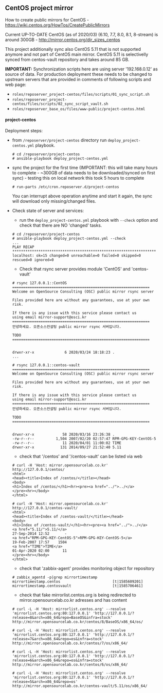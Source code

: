 ## CentOS project mirror
How to create public mirrors for CentOS - https://wiki.centos.org/HowTos/CreatePublicMirrors

Current UP-TO-DATE CentOS (as of 2020/03) (6.10, 7.7, 8.0, 8.1, 8-stream) is around 300GB - http://mirror.centos.org/dir_sizes_centos

This project additionally sync also CentOS 5.11 that is not supported anymore and not part of CentOS main mirror. CentOS 5.11 is selectivelly synced from centos-vault repository and takes around 85 GB.

**IMPORTANT:** Synchronization scripts here are using server '192.168.0.12' as source of data. For production deployment these needs to be changed to upstream servers that are provided in comments of following scripts and web page:
- `roles/reposerver_project-centos/files/scripts/01_sync_script.sh`
- `roles/reposerver_project-centos/files/scripts/02_sync_script_vault.sh`
- `roles/reposerver_base_os/files/www-public/project-centos.html`

#### project-centos
Deployment steps:
- from `/reposerver/project-centos` directory run `deploy_project-centos.yml` playbook.
  ~~~
  # cd /reposerver/project-centos
  # ansible-playbook deploy_project-centos.yml
  ~~~
- sync the project for the first time (IMPORTANT: this will take many hours to complete - ~300GB of data needs to be downloaded/synced on first sync) - testing this on local network this took 5 hours to complete
  ~~~
  # run-parts /etc/cron.reposerver.d/project-centos
  ~~~
  You can interrupt above operation anytime and start it again, the sync will download only missing/changed files.
- Check state of server and services:
  - run the `deploy_project-centos.yml` playbook with `--check` option and check that there are NO 'changed' tasks.
  ~~~
  # cd /reposerver/project-centos
  # ansible-playbook deploy_project-centos.yml --check
  ...
  PLAY RECAP ******************************************************************
  localhost: ok=15 changed=0 unreachable=0 failed=0 skipped=0 rescued=0 ignored=0
  ~~~
  - Check that rsync server provides module 'CentOS' and 'centos-vault'
  ~~~
  # rsync 127.0.0.1::CentOS
  ===============================================================
  Welcome on OpenSource Consulting (OSC) public mirror rsync server
  
  Files provided here are without any guarantees, use at your own risk.
  
  If there is any issue with this service please contact us
  using email mirror-support@osci.kr
  ===============================================================
  안녕하세요. 오픈소스컨설팅 public mirror rsync 서버입니다.
  
  TODO
  ===============================================================
  
  
  drwxr-xr-x              6 2020/03/24 18:18:23 .
  ...  
  ~~~
  ~~~
  # rsync 127.0.0.1::centos-vault
  ===============================================================
  Welcome on OpenSource Consulting (OSC) public mirror rsync server
  
  Files provided here are without any guarantees, use at your own risk.
  
  If there is any issue with this service please contact us
  using email mirror-support@osci.kr
  ===============================================================
  안녕하세요. 오픈소스컨설팅 public mirror rsync 서버입니다.
  
  TODO
  ===============================================================
  
  
  drwxr-xr-x             58 2020/03/16 23:26:38 .
  -rw-r--r--          1,504 2007/02/20 02:57:47 RPM-GPG-KEY-CentOS-5
  -rw-r--r--             11 2020/04/01 11:00:02 TIME
  drwxr-xr-x            131 2014/09/27 21:52:40 5.11
  ~~~
  - check that '/centos' and '/centos-vault' can be listed via web
  ~~~
  # curl -H 'Host: mirror.opensourcelab.co.kr' http://127.0.0.1/centos/
  <html>
  <head><title>Index of /centos/</title></head>
  <body>
  <h1>Index of /centos/</h1><hr><pre><a href="../">../</a>
  </pre><hr></body>
  </html>
  ~~~
  ~~~
  # curl -H 'Host: mirror.opensourcelab.co.kr' http://127.0.0.1/centos-vault/
  <html>
  <head><title>Index of /centos-vault/</title></head>
  <body>
  <h1>Index of /centos-vault/</h1><hr><pre><a href="../">../</a>
  <a href="5.11/">5.11/</a>                                              27-Sep-2014 12:52       -
  <a href="RPM-GPG-KEY-CentOS-5">RPM-GPG-KEY-CentOS-5</a>                               19-Feb-2007 17:57    1504
  <a href="TIME">TIME</a>                                               01-Apr-2020 02:00      11
  </pre><hr></body>
  </html>
  ~~~
  - check that 'zabbix-agent' provides monitoring object for repository
  ~~~
  # zabbix_agentd -p|grep mirrortimestamp
  mirrortimestamp.centos                        [t|1585609201]
  mirrortimestamp.centosvault                   [t|1585706461]
  ~~~
  - check that fake mirrorlist.centos.org is being redirected to mirror.opensourcelab.co.kr adresses and has content
  ~~~
  # curl -L -H 'Host: mirrorlist.centos.org' --resolve 'mirrorlist.centos.org:80:127.0.0.1' 'http://127.0.0.1/?release=8&arch=x86_64&repo=BaseOS&infra=stock'
  http://mirror.opensourcelab.co.kr/centos/8/BaseOS/x86_64/os/
  ~~~

  ~~~
  # curl -L -H 'Host: mirrorlist.centos.org' --resolve 'mirrorlist.centos.org:80:127.0.0.1' 'http://127.0.0.1/?release=7&arch=x86_64&repo=os&infra=stock'
  http://mirror.opensourcelab.co.kr/centos/7/os/x86_64/
  ~~~

  ~~~
  # curl -L -H 'Host: mirrorlist.centos.org' --resolve 'mirrorlist.centos.org:80:127.0.0.1' 'http://127.0.0.1/?release=6&arch=x86_64&repo=os&infra=stock'
  http://mirror.opensourcelab.co.kr/centos/6/os/x86_64/
  ~~~

  ~~~
  # curl -L -H 'Host: mirrorlist.centos.org' --resolve 'mirrorlist.centos.org:80:127.0.0.1' 'http://127.0.0.1/?release=5&arch=x86_64&repo=os'
  http://mirror.opensourcelab.co.kr/centos-vault/5.11/os/x86_64/
  ~~~
